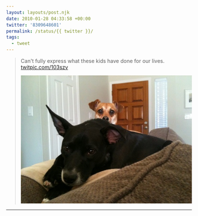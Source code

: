 ```yaml
---
layout: layouts/post.njk
date: 2010-01-28 04:33:58 +00:00
twitter: '8309648601'
permalink: /status/{{ twitter }}/
tags: 
  - tweet
---
```


> Can't fully express what these kids have done for our lives. [twitpic.com/103szv](http://twitpic.com/103szv)
> 
> ![Boomer, a black dog, and George, a tan dog](/img/60643723.jpg)

---
